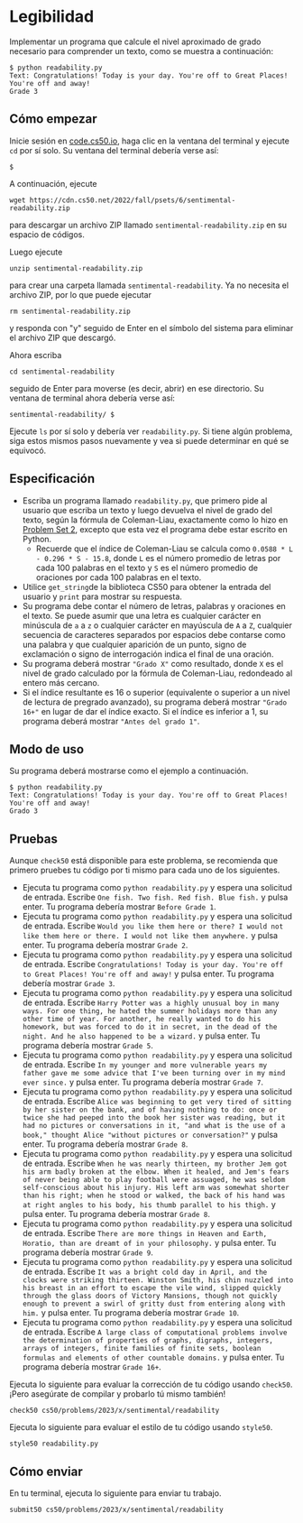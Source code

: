 Legibilidad
===========

Implementar un programa que calcule el nivel aproximado de grado necesario para comprender un texto, como se muestra a continuación:

    $ python readability.py
    Text: Congratulations! Today is your day. You're off to Great Places! You're off and away!
    Grade 3
    

Cómo empezar
---------------

Inicie sesión en [code.cs50.io](https://code.cs50.io/), haga clic en la ventana del terminal y ejecute `cd` por sí solo. Su ventana del terminal debería verse así:

    $
    

A continuación, ejecute

    wget https://cdn.cs50.net/2022/fall/psets/6/sentimental-readability.zip
    

para descargar un archivo ZIP llamado `sentimental-readability.zip` en su espacio de códigos.

Luego ejecute

    unzip sentimental-readability.zip
    

para crear una carpeta llamada `sentimental-readability`. Ya no necesita el archivo ZIP, por lo que puede ejecutar

    rm sentimental-readability.zip
    

y responda con "y" seguido de Enter en el símbolo del sistema para eliminar el archivo ZIP que descargó.

Ahora escriba

    cd sentimental-readability
    

seguido de Enter para moverse (es decir, abrir) en ese directorio. Su ventana de terminal ahora debería verse así:

    sentimental-readability/ $
    

Ejecute `ls` por sí solo y debería ver `readability.py`. Si tiene algún problema, siga estos mismos pasos nuevamente y vea si puede determinar en qué se equivocó.

Especificación
-------------

* Escriba un programa llamado `readability.py`, que primero pide al usuario que escriba un texto y luego devuelva el nivel de grado del texto, según la fórmula de Coleman-Liau, exactamente como lo hizo en [Problem Set 2](../../2/), excepto que esta vez el programa debe estar escrito en Python.
    * Recuerde que el índice de Coleman-Liau se calcula como `0.0588 * L - 0.296 * S - 15.8`, donde `L` es el número promedio de letras por cada 100 palabras en el texto y `S` es el número promedio de oraciones por cada 100 palabras en el texto.
* Utilice `get_string`de la biblioteca CS50 para obtener la entrada del usuario y `print` para mostrar su respuesta.
* Su programa debe contar el número de letras, palabras y oraciones en el texto. Se puede asumir que una letra es cualquier carácter en minúscula de `a` a `z` o cualquier carácter en mayúscula de `A` a `Z`, cualquier secuencia de caracteres separados por espacios debe contarse como una palabra y que cualquier aparición de un punto, signo de exclamación o signo de interrogación indica el final de una oración.
* Su programa deberá mostrar `"Grado X"` como resultado, donde `X` es el nivel de grado calculado por la fórmula de Coleman-Liau, redondeado al entero más cercano.
* Si el índice resultante es 16 o superior (equivalente o superior a un nivel de lectura de pregrado avanzado), su programa deberá mostrar `"Grado 16+"` en lugar de dar el índice exacto. Si el índice es inferior a 1, su programa deberá mostrar `"Antes del grado 1"`.

Modo de uso
-----

Su programa deberá mostrarse como el ejemplo a continuación.

    $ python readability.py
    Text: Congratulations! Today is your day. You're off to Great Places! You're off and away!
    Grado 3

Pruebas
--------

Aunque `check50` está disponible para este problema, se recomienda que primero pruebes tu código por ti mismo para cada uno de los siguientes.

* Ejecuta tu programa como `python readability.py` y espera una solicitud de entrada. Escribe `One fish. Two fish. Red fish. Blue fish.` y pulsa enter. Tu programa debería mostrar `Before Grade 1`.
* Ejecuta tu programa como `python readability.py` y espera una solicitud de entrada. Escribe `Would you like them here or there? I would not like them here or there. I would not like them anywhere.` y pulsa enter. Tu programa debería mostrar `Grade 2`.
* Ejecuta tu programa como `python readability.py` y espera una solicitud de entrada. Escribe `Congratulations! Today is your day. You're off to Great Places! You're off and away!` y pulsa enter. Tu programa debería mostrar `Grade 3`.
* Ejecuta tu programa como `python readability.py` y espera una solicitud de entrada. Escribe `Harry Potter was a highly unusual boy in many ways. For one thing, he hated the summer holidays more than any other time of year. For another, he really wanted to do his homework, but was forced to do it in secret, in the dead of the night. And he also happened to be a wizard.` y pulsa enter. Tu programa debería mostrar `Grade 5`.
* Ejecuta tu programa como `python readability.py` y espera una solicitud de entrada. Escribe `In my younger and more vulnerable years my father gave me some advice that I've been turning over in my mind ever since.` y pulsa enter. Tu programa debería mostrar `Grade 7`.
* Ejecuta tu programa como `python readability.py` y espera una solicitud de entrada. Escribe `Alice was beginning to get very tired of sitting by her sister on the bank, and of having nothing to do: once or twice she had peeped into the book her sister was reading, but it had no pictures or conversations in it, "and what is the use of a book," thought Alice "without pictures or conversation?"` y pulsa enter. Tu programa debería mostrar `Grade 8`.
* Ejecuta tu programa como `python readability.py` y espera una solicitud de entrada. Escribe `When he was nearly thirteen, my brother Jem got his arm badly broken at the elbow. When it healed, and Jem's fears of never being able to play football were assuaged, he was seldom self-conscious about his injury. His left arm was somewhat shorter than his right; when he stood or walked, the back of his hand was at right angles to his body, his thumb parallel to his thigh.` y pulsa enter. Tu programa debería mostrar `Grade 8`.
* Ejecuta tu programa como `python readability.py` y espera una solicitud de entrada. Escribe `There are more things in Heaven and Earth, Horatio, than are dreamt of in your philosophy.` y pulsa enter. Tu programa debería mostrar `Grade 9`.
* Ejecuta tu programa como `python readability.py` y espera una solicitud de entrada. Escribe `It was a bright cold day in April, and the clocks were striking thirteen. Winston Smith, his chin nuzzled into his breast in an effort to escape the vile wind, slipped quickly through the glass doors of Victory Mansions, though not quickly enough to prevent a swirl of gritty dust from entering along with him.` y pulsa enter. Tu programa debería mostrar `Grade 10`.
* Ejecuta tu programa como `python readability.py` y espera una solicitud de entrada. Escribe `A large class of computational problems involve the determination of properties of graphs, digraphs, integers, arrays of integers, finite families of finite sets, boolean formulas and elements of other countable domains.` y pulsa enter. Tu programa debería mostrar `Grade 16+`.

Ejecuta lo siguiente para evaluar la corrección de tu código usando `check50`. ¡Pero asegúrate de compilar y probarlo tú mismo también!

    check50 cs50/problems/2023/x/sentimental/readability

Ejecuta lo siguiente para evaluar el estilo de tu código usando `style50`.

    style50 readability.py

Cómo enviar
-------------
 
En tu terminal, ejecuta lo siguiente para enviar tu trabajo.

    submit50 cs50/problems/2023/x/sentimental/readability

